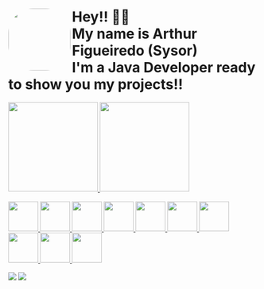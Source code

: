 <h1> <img align="left" height="125px" style="border-radius:50px;" src="https://camo.githubusercontent.com/629ac1cf5ac75fe9d5446381f0b55f283343bd67cda96f5a92e51053a85cd115/68747470733a2f2f696d322e657a6769662e636f6d2f746d702f657a6769662d322d373836613537633361622e676966"> Hey!! 👋😀<br>My name is Arthur Figueiredo (Sysor)<br>I'm a Java Developer ready to show you my projects!!</h1>
<div align="left">
  <a href="https://github.com/arthurfigon">
  <img height="180em" src="https://github-readme-stats.vercel.app/api?username=arthurfigon&show_icons=true&theme=cobalt&include_all_commits=true&count_private=true"/>
  <img height="180em" src="https://github-readme-stats.vercel.app/api/top-langs/?username=arthurfigon&layout=compact&langs_count=7&theme=cobalt"/>
</div> 
  
  <div style="display: inline_block"><br>
  <img height="60" width="60" src="https://cdn.jsdelivr.net/gh/devicons/devicon/icons/java/java-original.svg" />
  <img height="60" width="60" src="https://cdn.jsdelivr.net/gh/devicons/devicon/icons/spring/spring-original.svg" />
  <img height="60" width="60" src="https://cdn.jsdelivr.net/gh/devicons/devicon/icons/kotlin/kotlin-original.svg" />
  <img height="60" width="60" src="https://cdn.jsdelivr.net/gh/devicons/devicon/icons/android/android-original.svg" />
  <img height="60" width="60" src="https://cdn.jsdelivr.net/gh/devicons/devicon/icons/python/python-original.svg" />
  <img height="60" width="60" src="https://cdn.jsdelivr.net/gh/devicons/devicon/icons/postgresql/postgresql-original.svg" />
  <img height="60" width="60" src="https://cdn.jsdelivr.net/gh/devicons/devicon/icons/mongodb/mongodb-original.svg" />
  <img height="60" width="60" src="https://cdn.jsdelivr.net/gh/devicons/devicon/icons/html5/html5-original.svg" />
  <img height="60" width="60" src="https://cdn.jsdelivr.net/gh/devicons/devicon/icons/css3/css3-original.svg" />
  <img height="60" width="60" src="https://cdn.jsdelivr.net/gh/devicons/devicon/icons/javascript/javascript-original.svg" />          
</div>
<br>
 <a href="https://www.linkedin.com/in/arthur-figueiredo-gon%C3%A7alves-b0a546206" target="_blank"><img src="https://img.shields.io/badge/-LinkedIn-%230077B5?style=for-the-badge&logo=linkedin&logoColor=white" target="_blank"></a>
<a href = "https://github.com/arthurfigon/arthurfigon/"><img src="https://img.shields.io/badge/-Github-%23333?style=for-the-badge&logo=github&logoColor=white" target="_blank"></a>
